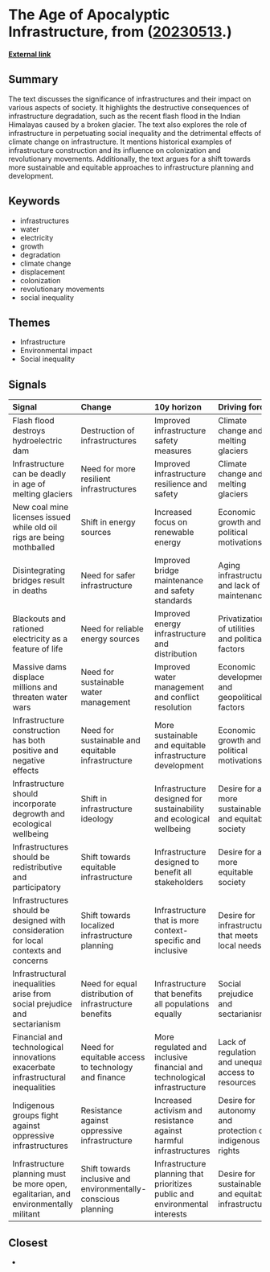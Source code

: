# __The Age of Apocalyptic Infrastructure__, from ([20230513](https://kghosh.substack.com/p/20230513).)

__[External link](https://www.noemamag.com/apocalyptic-infrastructures/?ref=dixit.net&utm_source=substack&utm_medium=email)__



## Summary

The text discusses the significance of infrastructures and their impact on various aspects of society. It highlights the destructive consequences of infrastructure degradation, such as the recent flash flood in the Indian Himalayas caused by a broken glacier. The text also explores the role of infrastructure in perpetuating social inequality and the detrimental effects of climate change on infrastructure. It mentions historical examples of infrastructure construction and its influence on colonization and revolutionary movements. Additionally, the text argues for a shift towards more sustainable and equitable approaches to infrastructure planning and development.

## Keywords

* infrastructures
* water
* electricity
* growth
* degradation
* climate change
* displacement
* colonization
* revolutionary movements
* social inequality

## Themes

* Infrastructure
* Environmental impact
* Social inequality

## Signals

| Signal                                                                                | Change                                                         | 10y horizon                                                                 | Driving force                                           |
|:--------------------------------------------------------------------------------------|:---------------------------------------------------------------|:----------------------------------------------------------------------------|:--------------------------------------------------------|
| Flash flood destroys hydroelectric dam                                                | Destruction of infrastructures                                 | Improved infrastructure safety measures                                     | Climate change and melting glaciers                     |
| Infrastructure can be deadly in age of melting glaciers                               | Need for more resilient infrastructures                        | Improved infrastructure resilience and safety                               | Climate change and melting glaciers                     |
| New coal mine licenses issued while old oil rigs are being mothballed                 | Shift in energy sources                                        | Increased focus on renewable energy                                         | Economic growth and political motivations               |
| Disintegrating bridges result in deaths                                               | Need for safer infrastructure                                  | Improved bridge maintenance and safety standards                            | Aging infrastructure and lack of maintenance            |
| Blackouts and rationed electricity as a feature of life                               | Need for reliable energy sources                               | Improved energy infrastructure and distribution                             | Privatization of utilities and political factors        |
| Massive dams displace millions and threaten water wars                                | Need for sustainable water management                          | Improved water management and conflict resolution                           | Economic development and geopolitical factors           |
| Infrastructure construction has both positive and negative effects                    | Need for sustainable and equitable infrastructure              | More sustainable and equitable infrastructure development                   | Economic growth and political motivations               |
| Infrastructure should incorporate degrowth and ecological wellbeing                   | Shift in infrastructure ideology                               | Infrastructure designed for sustainability and ecological wellbeing         | Desire for a more sustainable and equitable society     |
| Infrastructures should be redistributive and participatory                            | Shift towards equitable infrastructure                         | Infrastructure designed to benefit all stakeholders                         | Desire for a more equitable society                     |
| Infrastructures should be designed with consideration for local contexts and concerns | Shift towards localized infrastructure planning                | Infrastructure that is more context-specific and inclusive                  | Desire for infrastructure that meets local needs        |
| Infrastructural inequalities arise from social prejudice and sectarianism             | Need for equal distribution of infrastructure benefits         | Infrastructure that benefits all populations equally                        | Social prejudice and sectarianism                       |
| Financial and technological innovations exacerbate infrastructural inequalities       | Need for equitable access to technology and finance            | More regulated and inclusive financial and technological infrastructure     | Lack of regulation and unequal access to resources      |
| Indigenous groups fight against oppressive infrastructures                            | Resistance against oppressive infrastructure                   | Increased activism and resistance against harmful infrastructures           | Desire for autonomy and protection of indigenous rights |
| Infrastructure planning must be more open, egalitarian, and environmentally militant  | Shift towards inclusive and environmentally-conscious planning | Infrastructure planning that prioritizes public and environmental interests | Desire for sustainable and equitable infrastructure     |

## Closest

* 